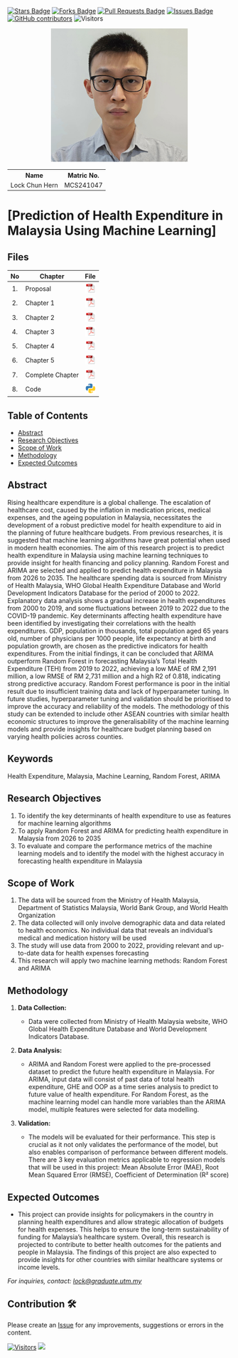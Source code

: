 <a href="https://github.com/drshahizan/research-design/stargazers"><img src="https://img.shields.io/github/stars/drshahizan/research-design" alt="Stars Badge"/></a>
<a href="https://github.com/drshahizan/research-design/network/members"><img src="https://img.shields.io/github/forks/drshahizan/research-design" alt="Forks Badge"/></a>
<a href="https://github.com/drshahizan/research-design/pulls"><img src="https://img.shields.io/github/issues-pr/drshahizan/research-design" alt="Pull Requests Badge"/></a>
<a href="https://github.com/drshahizan/research-design"><img src="https://img.shields.io/github/issues/drshahizan/research-design" alt="Issues Badge"/></a>
<a href="https://github.com/drshahizan/research-design/graphs/contributors"><img alt="GitHub contributors" src="https://img.shields.io/github/contributors/drshahizan/research-design?color=2b9348"></a>
![Visitors](https://api.visitorbadge.io/api/visitors?path=https%3A%2F%2Fgithub.com%2Fdrshahizan%2BDM&labelColor=%23d9e3f0&countColor=%23697689&style=flat)

<p align="center">
  <img height="300px" src="img/person_icon.jpg" alt="Profile Image">
</p>

<table align="center">
  <tr>
    <th>Name</th>
    <th>Matric No.</th>
  </tr>
  <tr>
    <td>Lock Chun Hern</td>
    <td>MCS241047</td>
  </tr>
</table>

# [Prediction of Health Expenditure in Malaysia Using Machine Learning]

## Files

| No  | Chapter     |                                                 File |
| :-: | ---------- | :---------------------------------------------------------------------------------------------------: |
|  1.  | Proposal | <a href="proposal/"><img src="img/pdf.svg" width="24px" height="24px"></a> |
|  2.  | Chapter 1 | <a href="c1/"><img src="img/pdf.svg" width="24px" height="24px"></a> |
|  3.  | Chapter 2 | <a href="c2/"><img src="img/pdf.svg" width="24px" height="24px"></a> |
|  4.  | Chapter 3 | <a href="c3/"><img src="img/pdf.svg" width="24px" height="24px"></a> |
|  5.  | Chapter 4 | <a href="c4/"><img src="img/pdf.svg" width="24px" height="24px"></a> |
|  6.  | Chapter 5 | <a href="c5/"><img src="img/pdf.svg" width="24px" height="24px"></a> |
|  7.  | Complete Chapter | <a href="all/"><img src="img/pdf.svg" width="24px" height="24px"></a> |
|  8.  | Code | <a href="code"><img src="img/python_icon.png" width="24px" height="24px"></a> |


## Table of Contents
- [Abstract](#abstract)
- [Research Objectives](#research-objectives)
- [Scope of Work](#scope-of-work)
- [Methodology](#methodology)
- [Expected Outcomes](#expected-outcomes)

## Abstract

Rising healthcare expenditure is a global challenge. The escalation of healthcare cost, caused by the inflation in medication prices, medical expenses, and the ageing population in Malaysia, necessitates the development of a robust predictive model for health expenditure to aid in the planning of future healthcare budgets. From previous researches, it is suggested that machine learning algorithms have great potential when used in modern health economies. The aim of this research project is to predict health expenditure in Malaysia using machine learning techniques to provide insight for health financing and policy planning. Random Forest and ARIMA are selected and applied to predict health expenditure in Malaysia from 2026 to 2035. The healthcare spending data is sourced from Ministry of Health Malaysia, WHO Global Health Expenditure Database and World Development Indicators Database for the period of 2000 to 2022. Explanatory data analysis shows a gradual increase in health expenditures from 2000 to 2019, and some fluctuations between 2019 to 2022 due to the COVID-19 pandemic. Key determinants affecting health expenditure have been identified by investigating their correlations with the health expenditures. GDP, population in thousands, total population aged 65 years old, number of physicians per 1000 people, life expectancy at birth and population growth, are chosen as the predictive indicators for health expenditures. From the initial findings, it can be concluded that ARIMA outperform Random Forest in forecasting Malaysia’s Total Health Expenditure (TEH) from 2019 to 2022, achieving a low MAE of RM 2,191 million, a low RMSE of RM 2,731 million and a high R2 of 0.818, indicating strong predictive accuracy. Random Forest performance is poor in the initial result due to insufficient training data and lack of hyperparameter tuning. In future studies, hyperparameter tuning and validation should be prioritised to improve the accuracy and reliability of the models. The methodology of this study can be extended to include other ASEAN countries with similar health economic structures to improve the generalisability of the machine learning models and provide insights for healthcare budget planning based on varying health policies across counties.

## Keywords

Health Expenditure, Malaysia, Machine Learning, Random Forest, ARIMA

## Research Objectives

1. To identify the key determinants of health expenditure to use as features for machine learning algorithms
2. To apply Random Forest and ARIMA for predicting health expenditure in Malaysia from 2026 to 2035 
3. To evaluate and compare the performance metrics of the machine learning models and to identify the model with the highest accuracy in forecasting health expenditure in Malaysia

## Scope of Work
1. The data will be sourced from the Ministry of Health Malaysia, Department of Statistics Malaysia, World Bank Group, and World Health Organization
2. The data collected will only involve demographic data and data related to health economics. No individual data that reveals an individual’s medical and medication history will be used
3. 	The study will use data from 2000 to 2022, providing relevant and up-to-date data for health expenses forecasting
4. 	This research will apply two machine learning methods: Random Forest and ARIMA


## Methodology

1. **Data Collection:**
   - Data were collected from Ministry of Health Malaysia website, WHO Global Health Expenditure Database and World Development Indicators Database.

2. **Data Analysis:**
   - ARIMA and Random Forest were applied to the pre-processed dataset to predict the future health expenditure in Malaysia.  For ARIMA, input data will consist of past data of total health expenditure, GHE and OOP as a time series analysis to predict to future value of health expenditure. For Random Forest, as the machine learning model can handle more variables than the ARIMA model, multiple features were selected for data modelling.  

3. **Validation:**
   - The models will be evaluated for their performance. This step is crucial as it not only validates the performance of the model, but also enables comparison of performance between different models. There are 3 key evaluation metrics applicable to regression models that will be used in this project: Mean Absolute Error (MAE),	Root Mean Squared Error (RMSE), Coefficient of Determination (R² score)

## Expected Outcomes

- This project can provide insights for policymakers in the country in planning health expenditures and allow strategic allocation of budgets for health expenses. This helps to ensure the long-term sustainability of funding for Malaysia’s healthcare system. Overall, this research is projected to contribute to better health outcomes for the patients and people in Malaysia. The findings of this project are also expected to provide insights for other countries with similar healthcare systems or income levels.


*For inquiries, contact: lock@graduate.utm.my*

 




## Contribution 🛠️
Please create an [Issue](https://github.com/drshahizan/research-design/issues) for any improvements, suggestions or errors in the content.

[![Visitors](https://api.visitorbadge.io/api/visitors?path=https%3A%2F%2Fgithub.com%2Fdrshahizan&labelColor=%23697689&countColor=%23555555&style=plastic)](https://visitorbadge.io/status?path=https%3A%2F%2Fgithub.com%2Fdrshahizan)
![](https://hit.yhype.me/github/profile?user_id=81284918)


